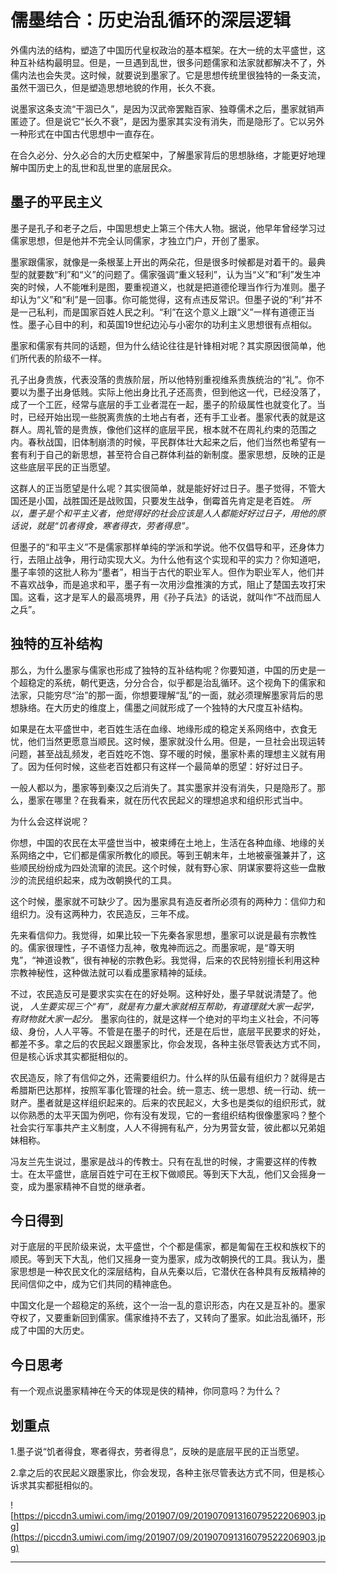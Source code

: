 # 儒墨结合：历史治乱循环的深层逻辑

外儒内法的结构，塑造了中国历代皇权政治的基本框架。在大一统的太平盛世，这种互补结构最明显。但是，一旦遇到乱世，很多问题儒家和法家就都解决不了，外儒内法也会失灵。这时候，就要说到墨家了。它是思想传统里很独特的一条支流，虽然干涸已久，但是塑造思想地貌的作用，长久不衰。

说墨家这条支流“干涸已久”，是因为汉武帝罢黜百家、独尊儒术之后，墨家就销声匿迹了。但是说它“长久不衰”，是因为墨家其实没有消失，而是隐形了。它以另外一种形式在中国古代思想中一直存在。

在合久必分、分久必合的大历史框架中，了解墨家背后的思想脉络，才能更好地理解中国历史上的乱世和乱世里的底层民众。

## 墨子的平民主义

墨子是孔子和老子之后，中国思想史上第三个伟大人物。据说，他早年曾经学习过儒家思想，但是他并不完全认同儒家，才独立门户，开创了墨家。

墨家跟儒家，就像是一条根茎上开出的两朵花，但是很多时候都是对着干的。最典型的就要数“利”和“义”的问题了。儒家强调“重义轻利”，认为当“义”和“利”发生冲突的时候，人不能唯利是图，要重视道义，也就是把道德伦理当作行为准则。墨子却认为“义”和“利”是一回事。你可能觉得，这有点违反常识。但墨子说的“利”并不是一己私利，而是国家百姓人民之利。“利”在这个意义上跟“义”一样有道德正当性。墨子心目中的利，和英国19世纪边沁与小密尔的功利主义思想很有点相似。

墨家和儒家有共同的话题，但为什么结论往往是针锋相对呢？其实原因很简单，他们所代表的阶级不一样。

孔子出身贵族，代表没落的贵族阶层，所以他特别重视维系贵族统治的“礼”。你不要以为墨子出身低贱。实际上他出身比孔子还高贵，但到他这一代，已经没落了，成了一个工匠，经常与底层的手工业者混在一起，墨子的阶级属性也就变化了。当时，已经开始出现一些脱离贵族的土地占有者，还有手工业者。墨家代表的就是这群人。周礼管的是贵族，像他们这样的底层平民，根本就不在周礼约束的范围之内。春秋战国，旧体制崩溃的时候，平民群体壮大起来之后，他们当然也希望有一套有利于自己的新思想，甚至符合自己群体利益的新制度。墨家思想，反映的正是这些底层平民的正当愿望。

这群人的正当愿望是什么呢？其实很简单，就是能好好过日子。墨子觉得，不管大国还是⼩国，战胜国还是战败国，只要发生战争，倒霉首先肯定是老百姓。 *所以，墨子是个和平主义者，他觉得好的社会应该是人人都能好好过日子，用他的原话说，就是“饥者得食，寒者得衣，劳者得息”。*

但墨子的“和平主义”不是儒家那样单纯的学派和学说。他不仅倡导和平，还身体力行，去阻止战争，用行动实现大义。为什么他有这个实现和平的实力？你知道吧，墨子率领的这批人称为“墨者”，相当于古代的职业军人。但作为职业军人，他们并不喜欢战争，而是追求和平，墨子有一次用沙盘推演的方式，阻止了楚国去攻打宋国。这看，这才是军人的最高境界，用《孙子兵法》的话说，就叫作“不战而屈人之兵”。

## 独特的互补结构

那么，为什么墨家与儒家也形成了独特的互补结构呢？你要知道，中国的历史是一个超稳定的系统，朝代更迭，分分合合，似乎都是治乱循环。这个视角下的儒家和法家，只能穷尽“治”的那一面，你想要理解“乱”的一面，就必须理解墨家背后的思想脉络。在大历史的维度上，儒墨之间就形成了一个独特的大尺度互补结构。

如果是在太平盛世中，老百姓生活在血缘、地缘形成的稳定关系网络中，衣食无忧，他们当然更愿意当顺民。这时候，墨家就没什么用。但是，一旦社会出现运转问题，甚至战乱频发，老百姓吃不饱、穿不暖的时候，墨家朴素的理想主义就有用了。因为任何时候，这些老百姓都只有这样一个最简单的愿望：好好过日子。

一般人都以为，墨家等到秦汉之后消失了。其实墨家并没有消失，只是隐形了。那么，墨家在哪里？在我看来，就在历代农民起义的理想追求和组织形式当中。

为什么会这样说呢？

你想，中国的农民在太平盛世当中，被束缚在土地上，生活在各种血缘、地缘的关系网络之中，它们都是儒家所教化的顺民。等到王朝末年，土地被豪强兼并了，这些顺民纷纷成为四处流窜的流民。这个时候，就有野心家、阴谋家要将这些一盘散沙的流民组织起来，成为改朝换代的工具。

这个时候，墨家就不可缺少了。因为墨家具有造反者所必须有的两种力：信仰力和组织力。没有这两种力，农民造反，三年不成。

先来看信仰力。我觉得，如果比较一下先秦各家思想，墨家可以说是最有宗教性的。儒家很理性，子不语怪力乱神，敬鬼神而远之。而墨家呢，是“尊天明鬼”，“神道设教”，很有神秘的宗教色彩。我觉得，后来的农民特别擅长利用这种宗教神秘性，这种做法就可以看成墨家精神的延续。

不过，农民造反可是要求实实在在的好处啊。这种好处，墨子早就说清楚了。他说， *人生要实现三个“有”，就是有力量大家就相互帮助，有道理就大家一起学，有财物就大家一起分。* 墨家向往的，就是这样一个绝对的平均主义社会，不问等级、身份，人人平等。不管是在墨子的时代，还是在后世，底层平民要求的好处，都差不多。拿之后的农民起义跟墨家比，你会发现，各种主张尽管表达方式不同，但是核心诉求其实都挺相似的。

农民造反，除了有信仰之外，还需要组织力。什么样的队伍最有组织力？就得是古希腊斯巴达那样，按照军事化管理的社会。统一意志、统一思想、统一行动、统一财产。墨者就是这样组织起来的。后来的农民起义，大多也是类似的组织形式，就以你熟悉的太平天国为例吧，你有没有发现，它的一套组织结构很像墨家吗？整个社会实行军事共产主义制度，人人不得拥有私产，分为男营女营，彼此都以兄弟姐妹相称。

冯友兰先生说过，墨家是战斗的传教士。只有在乱世的时候，才需要这样的传教士。在太平盛世，底层百姓宁可在王权下做顺民。等到天下大乱，他们又会摇身一变，成为墨家精神不自觉的继承者。

## 今日得到

对于底层的平民阶级来说，太平盛世，个个都是儒家，都是匍匐在王权和族权下的顺民。等到天下大乱，他们又摇身一变为墨家，成为改朝换代的工具。我认为，墨家思想是一种农民文化的深层结构，自从先秦以后，它潜伏在各种具有反叛精神的民间信仰之中，成为它们共同的精神底色。

中国文化是一个超稳定的系统，这个一治一乱的意识形态，内在又是互补的。墨家夺权了，又要重新回到儒家。儒家维持不去了，又转向了墨家。如此治乱循环，形成了中国的大历史。

## 今日思考

有一个观点说墨家精神在今天的体现是侠的精神，你同意吗？为什么？

## 划重点

1.墨子说“饥者得食，寒者得衣，劳者得息”，反映的是底层平民的正当愿望。

2.拿之后的农民起义跟墨家比，你会发现，各种主张尽管表达方式不同，但是核心诉求其实都挺相似的。

![https://piccdn3.umiwi.com/img/201907/09/201907091316079522206903.jpg](https://piccdn3.umiwi.com/img/201907/09/201907091316079522206903.jpg)

---

